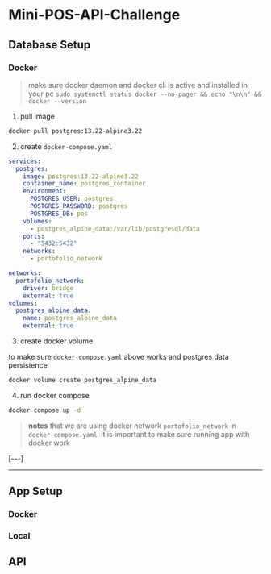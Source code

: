 # Mini-POS-API-Challenge

## Database Setup

### Docker

> make sure docker daemon and docker cli is active and installed in your pc `sudo systemctl status docker --no-pager && echo "\n\n" && docker --version`

1. pull image

```bash
docker pull postgres:13.22-alpine3.22
```

2. create `docker-compose.yaml`

```yaml
services:
  postgres:
    image: postgres:13.22-alpine3.22
    container_name: postgres_container
    environment:
      POSTGRES_USER: postgres
      POSTGRES_PASSWORD: postgres
      POSTGRES_DB: pos
    volumes:
      - postgres_alpine_data:/var/lib/postgresql/data
    ports:
      - "5432:5432"
    networks:
      - portofolio_network

networks:
  portofolio_network:
    driver: bridge
    external: true
volumes:
  postgres_alpine_data:
    name: postgres_alpine_data
    external: true
```

3. create docker volume

to make sure `docker-compose.yaml` above works and postgres data persistence

```bash
docker volume create postgres_alpine_data
```

4. run docker compose

```bash
docker compose up -d
```

> **notes** that we are using docker network `portofolio_network` in `docker-compose.yaml`. it is important to make sure running app with docker work

\[---\]

---

## App Setup

### Docker

### Local

## API

